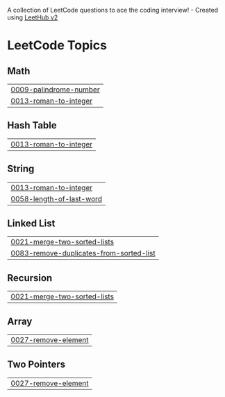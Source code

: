 A collection of LeetCode questions to ace the coding interview! - Created using [LeetHub v2](https://github.com/arunbhardwaj/LeetHub-2.0)
<!---LeetCode Topics Start-->
# LeetCode Topics
## Math
|  |
| ------- |
| [0009-palindrome-number](https://github.com/Komal-Band26/Leet-Codes/tree/master/0009-palindrome-number) |
| [0013-roman-to-integer](https://github.com/Komal-Band26/Leet-Codes/tree/master/0013-roman-to-integer) |
## Hash Table
|  |
| ------- |
| [0013-roman-to-integer](https://github.com/Komal-Band26/Leet-Codes/tree/master/0013-roman-to-integer) |
## String
|  |
| ------- |
| [0013-roman-to-integer](https://github.com/Komal-Band26/Leet-Codes/tree/master/0013-roman-to-integer) |
| [0058-length-of-last-word](https://github.com/Komal-Band26/Leet-Codes/tree/master/0058-length-of-last-word) |
## Linked List
|  |
| ------- |
| [0021-merge-two-sorted-lists](https://github.com/Komal-Band26/Leet-Codes/tree/master/0021-merge-two-sorted-lists) |
| [0083-remove-duplicates-from-sorted-list](https://github.com/Komal-Band26/Leet-Codes/tree/master/0083-remove-duplicates-from-sorted-list) |
## Recursion
|  |
| ------- |
| [0021-merge-two-sorted-lists](https://github.com/Komal-Band26/Leet-Codes/tree/master/0021-merge-two-sorted-lists) |
## Array
|  |
| ------- |
| [0027-remove-element](https://github.com/Komal-Band26/Leet-Codes/tree/master/0027-remove-element) |
## Two Pointers
|  |
| ------- |
| [0027-remove-element](https://github.com/Komal-Band26/Leet-Codes/tree/master/0027-remove-element) |
<!---LeetCode Topics End-->